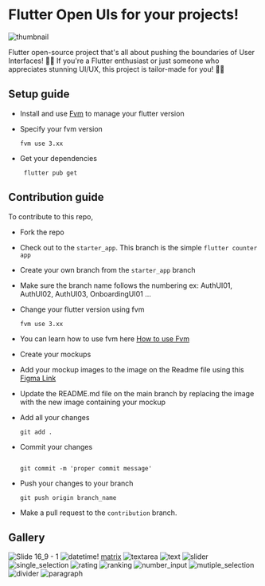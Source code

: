 # Flutter Open UIs for your projects!
![thumbnail](https://github.com/yunweneric/flutter_openUI/assets/57493613/45f99c55-4e43-441c-94c8-ed2ae4026006)

Flutter open-source project that's all about pushing the boundaries of User Interfaces! 🌟✨ If you're a Flutter enthusiast or just someone who appreciates stunning UI/UX, this project is tailor-made for you! 🚀🎨


## Setup guide

- Install and use [Fvm](https://fvm.app/) to manage your flutter version

- Specify your fvm version

  ```
  fvm use 3.xx
  ```
- Get your dependencies 
   ```
    flutter pub get
   ```


## Contribution guide

To contribute to this repo,

- Fork the repo
- Check out to the `starter_app`. This branch is the simple `flutter counter app`
- Create your own branch from the `starter_app` branch
- Make sure the branch name follows the numbering ex: AuthUI01, AuthUI02, AuthUI03, OnboardingUI01 ...
- Change your flutter version using fvm

  ```
  fvm use 3.xx
  ```

- You can learn how to use fvm here [How to use Fvm](https://fvm.app/)

- Create your mockups
- Add your mockup images to the image on the Readme file using this [Figma Link](https://www.figma.com/file/axwX3ST1oPyOJPtyzq1oKR/Untitled?node-id=6%3A2)
- Update the README.md file on the main branch by replacing the image with the new image containing your mockup
- Add all your changes
  ```
  git add .
  ```
- Commit your changes

  ```![Uploading app_logo3.png…]()

  git commit -m 'proper commit message'
  ```

- Push your changes to your branch

  ```
  git push origin branch_name
  ```

- Make a pull request to the `contribution` branch.

## Gallery
![Slide 16_9 - 1](https://github.com/yunweneric/flutter_openUI/assets/57493613/682fdc00-1c7e-44db-a8e7-4bcb7e793b9b)
![datetime](https://github.com/yunweneric/flutter_openUI/assets/57493613/7d45a321-0691-4ac3-8d07-f93ff71f8b7f)!
[matrix](https://github.com/yunweneric/flutter_openUI/assets/57493613/66a67a15-d3bc-4e30-b7e3-fdd3de8ebf24)
![textarea](https://github.com/yunweneric/flutter_openUI/assets/57493613/b157c132-d63b-41c8-bc8d-0b3174ff4365)
![text](https://github.com/yunweneric/flutter_openUI/assets/57493613/d65d4beb-2d91-4380-992a-d695f84d9ce9)
![slider](https://github.com/yunweneric/flutter_openUI/assets/57493613/dd00944b-a452-425a-931f-dbe0c1bfd594)
![single_selection](https://github.com/yunweneric/flutter_openUI/assets/57493613/0084ad3f-cc56-4ae1-9376-5876a6c6cc3a)
![rating](https://github.com/yunweneric/flutter_openUI/assets/57493613/04862bda-39fc-45df-9780-f48cb74ce599)
![ranking](https://github.com/yunweneric/flutter_openUI/assets/57493613/35ba56e7-1fa3-4941-ba87-1c16c01344d9)
![number_input](https://github.com/yunweneric/flutter_openUI/assets/57493613/8cfd028e-df38-4c4b-8646-0cac03f65362)
![mutiple_selection](https://github.com/yunweneric/flutter_openUI/assets/57493613/be081204-b51f-4f2f-92d4-2eb25b27a47a)
![divider](https://github.com/yunweneric/flutter_openUI/assets/57493613/f0b347e7-4f1c-494e-93f1-95d55514d6a8)
![paragraph](https://github.com/yunweneric/flutter_openUI/assets/57493613/0b6cf87b-a6d4-4d19-8f21-229565b9ed38)


<!--- ![Slide 16_9 - 1](https://user-images.githubusercontent.com/57493613/161910269-6d82861e-22c3-4dd6-80ae-9f18715a411f.png) --->


